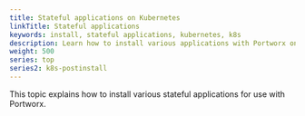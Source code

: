 ```yaml
---
title: Stateful applications on Kubernetes
linkTitle: Stateful applications
keywords: install, stateful applications, kubernetes, k8s
description: Learn how to install various applications with Portworx on Kubernetes
weight: 500
series: top
series2: k8s-postinstall
---
```


This topic explains how to install various stateful applications for use with Portworx.
